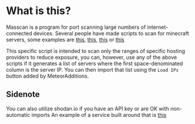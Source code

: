 # What is this?
Masscan is a program for port scanning large numbers of internet-connected devices.
Several people have made scripts to scan for minecraft servers, some examples are
[this](https://github.com/Footsiefat/Minecraft-Server-Scanner),
[this](https://github.com/Zerogoki00/minescanner),
[this](https://github.com/ObscenityIB/creeper) or
[this](https://blog.bithole.dev/mcmap.html)

This specific script is intended to scan only the ranges of specific hosting providers to reduce exposure,
you can, however, use any of the above scripts if it generates a list of servers where the first space-denominated
column is the server IP. You can then import that list using the `Load IPs` button added by MeteorAdditions.

## Sidenote
You can also utilize shodan.io if you have an API key or are OK with non-automatic imports
An example of a service built around that is [this](https://randmc.rodney.io/)